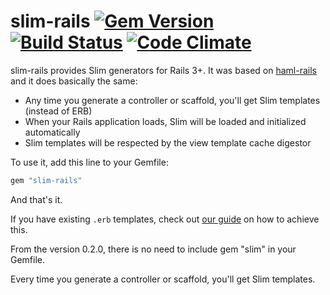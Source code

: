 # slim-rails [![Gem Version](https://img.shields.io/gem/v/slim-rails.svg)](http://rubygems.org/gems/slim-rails) [![Build Status](https://travis-ci.org/slim-template/slim-rails.svg?branch=master)](https://travis-ci.org/slim-template/slim-rails) [![Code Climate](https://codeclimate.com/github/slim-template/slim-rails/badges/gpa.svg)](https://codeclimate.com/github/slim-template/slim-rails)

slim-rails provides Slim generators for Rails 3+. It was based on
[haml-rails](http://github.com/indirect/haml-rails) and it does basically the
same:

* Any time you generate a controller or scaffold, you'll get Slim templates
  (instead of ERB)
* When your Rails application loads, Slim will be loaded and initialized
  automatically
* Slim templates will be respected by the view template cache digestor

To use it, add this line to your Gemfile:

```ruby
gem "slim-rails"
```

And that's it.

If you have existing `.erb` templates, check out [our guide](https://github.com/slim-template/slim/wiki/Template-Converters-ERB-to-SLIM) on how to achieve this.

From the version 0.2.0, there is no need to include gem "slim" in your Gemfile.

Every time you generate a controller or scaffold, you'll get Slim templates.
